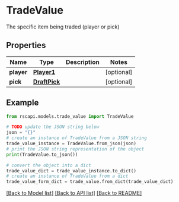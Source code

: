# TradeValue

The specific item being traded (player or pick)

## Properties

Name | Type | Description | Notes
------------ | ------------- | ------------- | -------------
**player** | [**Player1**](Player1.md) |  | [optional] 
**pick** | [**DraftPick**](DraftPick.md) |  | [optional] 

## Example

```python
from rscapi.models.trade_value import TradeValue

# TODO update the JSON string below
json = "{}"
# create an instance of TradeValue from a JSON string
trade_value_instance = TradeValue.from_json(json)
# print the JSON string representation of the object
print(TradeValue.to_json())

# convert the object into a dict
trade_value_dict = trade_value_instance.to_dict()
# create an instance of TradeValue from a dict
trade_value_form_dict = trade_value.from_dict(trade_value_dict)
```
[[Back to Model list]](../README.md#documentation-for-models) [[Back to API list]](../README.md#documentation-for-api-endpoints) [[Back to README]](../README.md)


